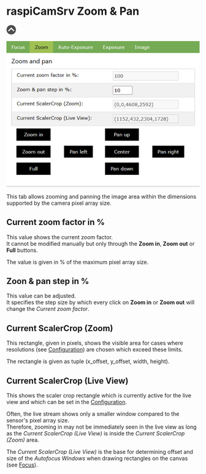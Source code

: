 # raspiCamSrv Zoom & Pan

[![Up](img/goup.gif)](./LiveScreen.md)

![ZoomAndPan](img/Zoom.jpg)

This tab allows zooming and panning the image area within the dimensions supported by the camera pixel array size.

## Current zoom factor in %

This value shows the current zoom factor.   
It cannot be modified manually but only through the **Zoom in**, **Zoom out** or **Full** buttons.

The value is given in % of the maximum pixel array size.

## Zoon & pan step in %

This value can be adjusted.   
It specifies the step size by which every click on **Zoom in** or **Zoom out** will change the *Current zoom factor*.

## Current ScalerCrop (Zoom)

This rectangle, given in pixels, shows the visible area for cases where resolutions (see [Configuration](./Configuration.md)) are chosen which exceed these limits.

The rectangle is given as tuple (x_offset, y_offset, width, height).

## Current ScalerCrop (Live View)

This shows the scaler crop rectangle which is currently active for the live view and which can be set in the [Configuration](./Configuration.md).

Often, the live stream shows only a smaller window compared to the sensor's pixel array size.   
Therefore, zooming in may not be immediately seen in the live view as long as the *Current ScalerCrop (Live View)* is inside the *Current ScalerCrop (Zoom)* area. 

The *Current ScalerCrop (Live View)* is the base for determining offset and size of the *Autofocus Windows* when drawing rectangles on the canvas (see [Focus](./FocusHandling.md)).